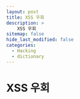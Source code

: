 ```yaml
---
layout: post
title: XSS 우회
description: >
    XSS 우회
sitemap: false
hide_last_modified: false
categories:
  - Hacking
  - dictionary
---
```


# XSS 우회
